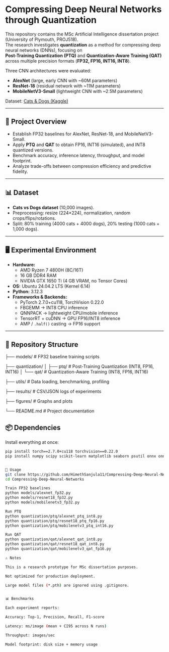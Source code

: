 # Compressing Deep Neural Networks through Quantization

This repository contains the MSc Artificial Intelligence dissertation project (University of Plymouth, PROJ518).  
The research investigates **quantization** as a method for compressing deep neural networks (DNNs), focusing on  
**Post-Training Quantization (PTQ)** and **Quantization-Aware Training (QAT)** across multiple precision formats (**FP32, FP16, INT16, INT8**).

Three CNN architectures were evaluated:
- **AlexNet** (large, early CNN with ~60M parameters)
- **ResNet-18** (residual network with ~11M parameters)
- **MobileNetV3-Small** (lightweight CNN with ~2.5M parameters)

Dataset: [Cats & Dogs (Kaggle)](https://www.kaggle.com/datasets/d4rklucif3r/cat-and-dogs)

---

## 📖 Project Overview
- Establish FP32 baselines for AlexNet, ResNet-18, and MobileNetV3-Small.  
- Apply **PTQ** and **QAT** to obtain FP16, INT16 (simulated), and INT8 quantized versions.  
- Benchmark accuracy, inference latency, throughput, and model footprint.  
- Analyze trade-offs between compression efficiency and predictive fidelity.  

---

## 📊 Dataset
- **Cats vs Dogs dataset** (10,000 images).  
- Preprocessing: resize (224×224), normalization, random crops/flips/rotations.  
- Split: 80% training (4000 cats + 4000 dogs), 20% testing (1000 cats + 1,000 dogs).  

---

## 🖥️ Experimental Environment
- **Hardware:** 
  - AMD Ryzen 7 4800H (8C/16T)  
  - 16 GB DDR4 RAM  
  - NVIDIA GTX 1650 Ti (4 GB VRAM, no Tensor Cores)  
- **OS:** Ubuntu 24.04.2 LTS (Kernel 6.14)  
- **Python:** 3.12.3  
- **Frameworks & Backends:**  
  - PyTorch 2.7.0+cu118, TorchVision 0.22.0  
  - FBGEMM → INT8 CPU inference  
  - QNNPACK → lightweight CPU/mobile inference  
  - TensorRT + cuDNN → GPU FP16/INT8 inference  
  - AMP / `.half()` casting → FP16 support  

---

## 📂 Repository Structure
├── models/ # FP32 baseline training scripts

├── quantization/
│ ├── ptq/ # Post-Training Quantization (INT8, FP16, INT16)
│ └── qat/ # Quantization-Aware Training (INT8, FP16, INT16)

├── utils/ # Data loading, benchmarking, profiling

├── results/ # CSV/JSON logs of experiments

├── figures/ # Graphs and plots

└── README.md # Project documentation

## 📦 Dependencies
Install everything at once:
```bash
pip install torch==2.7.0+cu118 torchvision==0.22.0
pip install numpy scipy scikit-learn matplotlib seaborn psutil onnx onnxruntime


🚀 Usage
git clone https://github.com/HimethSanjula11/Compressing-Deep-Neural-Networks.git
cd Compressing-Deep-Neural-Networks

Train FP32 baselines
python models/alexnet_fp32.py
python models/resnet18_fp32.py
python models/mobilenetv3_fp32.py

Run PTQ
python quantization/ptq/alexnet_ptq_int8.py
python quantization/ptq/resnet18_ptq_fp16.py
python quantization/ptq/mobilenetv3_ptq_int16.py

Run QAT
python quantization/qat/alexnet_qat_int8.py
python quantization/qat/resnet18_qat_int8.py
python quantization/qat/mobilenetv3_qat_fp16.py

⚠️ Notes

This is a research prototype for MSc dissertation purposes.

Not optimized for production deployment.

Large model files (*.pth) are ignored using .gitignore.


📊 Benchmarks

Each experiment reports:

Accuracy: Top-1, Precision, Recall, F1-score

Latency: ms/image (mean + CI95 across N runs)

Throughput: images/sec

Model footprint: disk size + memory usage
